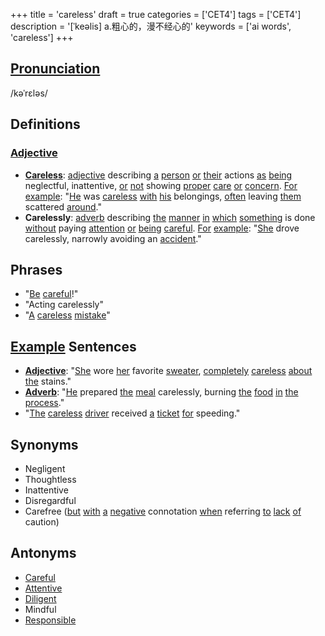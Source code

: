 +++
title = 'careless'
draft = true
categories = ['CET4']
tags = ['CET4']
description = '[ˈkeəlis] a.粗心的，漫不经心的'
keywords = ['ai words', 'careless']
+++

## [Pronunciation](/post/pronunciation/)
/kəˈrɛləs/

## Definitions
### [Adjective](/post/adjective/)
- **[Careless](/post/careless/)**: [adjective](/post/adjective/) describing [a](/post/a/) [person](/post/person/) [or](/post/or/) [their](/post/their/) actions [as](/post/as/) [being](/post/being/) neglectful, inattentive, [or](/post/or/) [not](/post/not/) showing [proper](/post/proper/) [care](/post/care/) [or](/post/or/) [concern](/post/concern/). [For](/post/for/) [example](/post/example/): "[He](/post/he/) was [careless](/post/careless/) [with](/post/with/) [his](/post/his/) belongings, [often](/post/often/) leaving [them](/post/them/) scattered [around](/post/around/)."
- **Carelessly**: [adverb](/post/adverb/) describing [the](/post/the/) [manner](/post/manner/) [in](/post/in/) [which](/post/which/) [something](/post/something/) is done [without](/post/without/) paying [attention](/post/attention/) [or](/post/or/) [being](/post/being/) [careful](/post/careful/). [For](/post/for/) [example](/post/example/): "[She](/post/she/) drove carelessly, narrowly avoiding an [accident](/post/accident/)."

## Phrases
- "[Be](/post/be/) [careful](/post/careful/)!"
- "Acting carelessly"
- "[A](/post/a/) [careless](/post/careless/) [mistake](/post/mistake/)"

## [Example](/post/example/) Sentences
- **[Adjective](/post/adjective/)**: "[She](/post/she/) wore [her](/post/her/) favorite [sweater](/post/sweater/), [completely](/post/completely/) [careless](/post/careless/) [about](/post/about/) [the](/post/the/) stains."
- **[Adverb](/post/adverb/)**: "[He](/post/he/) prepared [the](/post/the/) [meal](/post/meal/) carelessly, burning [the](/post/the/) [food](/post/food/) [in](/post/in/) [the](/post/the/) [process](/post/process/)."
- "[The](/post/the/) [careless](/post/careless/) [driver](/post/driver/) received [a](/post/a/) [ticket](/post/ticket/) [for](/post/for/) speeding."

## Synonyms
- Negligent
- Thoughtless
- Inattentive
- Disregardful
- Carefree ([but](/post/but/) [with](/post/with/) [a](/post/a/) [negative](/post/negative/) connotation [when](/post/when/) referring [to](/post/to/) [lack](/post/lack/) [of](/post/of/) caution)

## Antonyms
- [Careful](/post/careful/)
- [Attentive](/post/attentive/)
- [Diligent](/post/diligent/)
- Mindful
- [Responsible](/post/responsible/)
